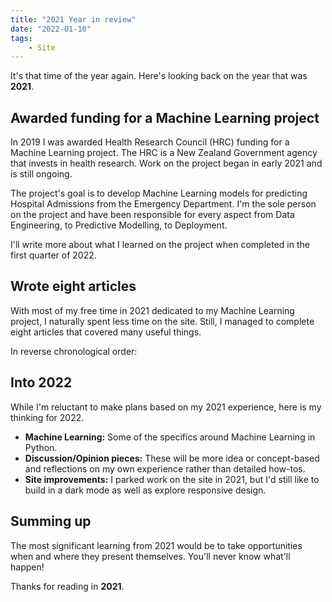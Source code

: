 ```yaml
---
title: "2021 Year in review"
date: "2022-01-10"
tags:
    - Site
---
```


It's that time of the year again. Here's looking back on the year that was **2021**.

## Awarded funding for a Machine Learning project

In 2019 I was awarded Health Research Council (HRC) funding for a Machine Learning project. The HRC is a New Zealand Government agency that invests in health research. Work on the project began in early 2021 and is still ongoing.

The project's goal is to develop Machine Learning models for predicting Hospital Admissions from the Emergency Department. I'm the sole person on the project and have been responsible for every aspect from Data Engineering, to Predictive Modelling, to Deployment.

I'll write more about what I learned on the project when completed in the first quarter of 2022.

## Wrote eight articles

With most of my free time in 2021 dedicated to my Machine Learning project, I naturally spent less time on the site. Still, I managed to complete eight articles that covered many useful things.

In reverse chronological order:

## Into 2022

While I'm reluctant to make plans based on my 2021 experience, here is my thinking for 2022.

* **Machine Learning:** Some of the specifics around Machine Learning in Python.
* **Discussion/Opinion pieces:** These will be more idea or concept-based and reflections on my own experience rather than detailed how-tos.
* **Site improvements:** I parked work on the site in 2021, but I'd still like to build in a dark mode as well as explore responsive design.

## Summing up

The most significant learning from 2021 would be to take opportunities when and where they present themselves. You'll never know what'll happen!

Thanks for reading in **2021**.